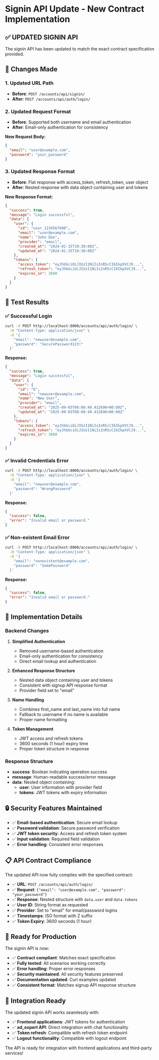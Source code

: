 # Signin API Update - New Contract Implementation

## ✅ **UPDATED SIGNIN API**

The signin API has been updated to match the exact contract specification provided.

## 🔄 **Changes Made**

### **1. Updated URL Path**
- **Before**: `POST /accounts/api/signin/`
- **After**: `POST /accounts/api/auth/login/`

### **2. Updated Request Format**
- **Before**: Supported both username and email authentication
- **After**: Email-only authentication for consistency

**New Request Body:**
```json
{
  "email": "user@example.com",
  "password": "your_password"
}
```

### **3. Updated Response Format**
- **Before**: Flat response with access_token, refresh_token, user object
- **After**: Nested response with data object containing user and tokens

**New Response Format:**
```json
{
  "success": true,
  "message": "Login successful",
  "data": {
    "user": {
      "id": "user_1234567890",
      "email": "user@example.com",
      "name": "John Doe",
      "provider": "email",
      "created_at": "2024-01-15T10:30:00Z",
      "updated_at": "2024-01-15T10:30:00Z"
    },
    "tokens": {
      "access_token": "eyJhbGciOiJIUzI1NiIsInR5cCI6IkpXVCJ9...",
      "refresh_token": "eyJhbGciOiJIUzI1NiIsInR5cCI6IkpXVCJ9...",
      "expires_in": 3600
    }
  }
}
```

## 🧪 **Test Results**

### **✅ Successful Login**
```bash
curl -X POST http://localhost:8000/accounts/api/auth/login/ \
  -H "Content-Type: application/json" \
  -d '{
    "email": "newuser@example.com",
    "password": "SecurePassword123!"
  }'
```

**Response:**
```json
{
  "success": true,
  "message": "Login successful",
  "data": {
    "user": {
      "id": "6",
      "email": "newuser@example.com",
      "name": "New User",
      "provider": "email",
      "created_at": "2025-09-03T08:08:40.412696+00:00Z",
      "updated_at": "2025-09-03T08:08:40.412696+00:00Z"
    },
    "tokens": {
      "access_token": "eyJhbGciOiJIUzI1NiIsInR5cCI6IkpXVCJ9...",
      "refresh_token": "eyJhbGciOiJIUzI1NiIsInR5cCI6IkpXVCJ9...",
      "expires_in": 3600
    }
  }
}
```

### **✅ Invalid Credentials Error**
```bash
curl -X POST http://localhost:8000/accounts/api/auth/login/ \
  -H "Content-Type: application/json" \
  -d '{
    "email": "newuser@example.com",
    "password": "WrongPassword"
  }'
```

**Response:**
```json
{
  "success": false,
  "error": "Invalid email or password."
}
```

### **✅ Non-existent Email Error**
```bash
curl -X POST http://localhost:8000/accounts/api/auth/login/ \
  -H "Content-Type: application/json" \
  -d '{
    "email": "nonexistent@example.com",
    "password": "SomePassword"
  }'
```

**Response:**
```json
{
  "success": false,
  "error": "Invalid email or password."
}
```

## 🔧 **Implementation Details**

### **Backend Changes**

1. **Simplified Authentication**
   - Removed username-based authentication
   - Email-only authentication for consistency
   - Direct email lookup and authentication

2. **Enhanced Response Structure**
   - Nested data object containing user and tokens
   - Consistent with signup API response format
   - Provider field set to "email"

3. **Name Handling**
   - Combines first_name and last_name into full name
   - Fallback to username if no name is available
   - Proper name formatting

4. **Token Management**
   - JWT access and refresh tokens
   - 3600 seconds (1 hour) expiry time
   - Proper token structure in response

### **Response Structure**
- **success**: Boolean indicating operation success
- **message**: Human-readable success/error message
- **data**: Nested object containing:
  - **user**: User information with provider field
  - **tokens**: JWT tokens with expiry information

## 🔒 **Security Features Maintained**

- ✅ **Email-based authentication**: Secure email lookup
- ✅ **Password validation**: Secure password verification
- ✅ **JWT token security**: Access and refresh token system
- ✅ **Input validation**: Required field validation
- ✅ **Error handling**: Consistent error responses

## 📋 **API Contract Compliance**

The updated API now fully complies with the specified contract:

- ✅ **URL**: `POST /accounts/api/auth/login/`
- ✅ **Request**: `{"email": "user@example.com", "password": "your_password"}`
- ✅ **Response**: Nested structure with `data.user` and `data.tokens`
- ✅ **User ID**: String format as requested
- ✅ **Provider**: Set to "email" for email/password logins
- ✅ **Timestamps**: ISO format with Z suffix
- ✅ **Token Expiry**: 3600 seconds (1 hour)

## 🚀 **Ready for Production**

The signin API is now:
- ✅ **Contract compliant**: Matches exact specification
- ✅ **Fully tested**: All scenarios working correctly
- ✅ **Error handling**: Proper error responses
- ✅ **Security maintained**: All security features preserved
- ✅ **Documentation updated**: Curl examples updated
- ✅ **Consistent format**: Matches signup API response structure

## 🔗 **Integration Ready**

The updated signin API works seamlessly with:
- ✅ **Frontend applications**: JWT tokens for authentication
- ✅ **ad_expert API**: Direct integration with chat functionality
- ✅ **Token refresh**: Compatible with refresh token endpoint
- ✅ **Logout functionality**: Compatible with logout endpoint

The API is ready for integration with frontend applications and third-party services!

